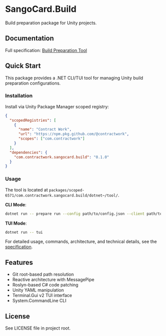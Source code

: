 # SangoCard.Build

Build preparation package for Unity projects.

## Documentation

Full specification: [Build Preparation Tool](../../../docs/specs/build-preparation-tool.md)

## Quick Start

This package provides a .NET CLI/TUI tool for managing Unity build preparation configurations.

### Installation

Install via Unity Package Manager scoped registry:

```json
{
  "scopedRegistries": [
    {
      "name": "Contract Work",
      "url": "https://npm.pkg.github.com/@contractwork",
      "scopes": ["com.contractwork"]
    }
  ],
  "dependencies": {
    "com.contractwork.sangocard.build": "0.1.0"
  }
}
```

### Usage

The tool is located at `packages/scoped-6571/com.contractwork.sangocard.build/dotnet~/tool/`.

**CLI Mode**:

```bash
dotnet run -- prepare run --config path/to/config.json --client path/to/client
```

**TUI Mode**:

```bash
dotnet run -- tui
```

For detailed usage, commands, architecture, and technical details, see the [specification](../../../docs/specs/build-preparation-tool.md).

## Features

- Git root-based path resolution
- Reactive architecture with MessagePipe
- Roslyn-based C# code patching
- Unity YAML manipulation
- Terminal.Gui v2 TUI interface
- System.CommandLine CLI

## License

See LICENSE file in project root.
